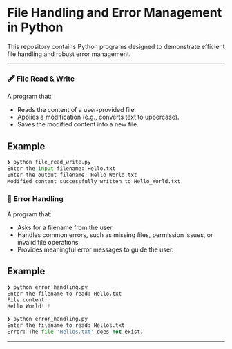 # **File Handling and Error Management in Python**

This repository contains Python programs designed to demonstrate efficient file handling and robust error management.

---

### 🖋️ File Read & Write
A program that:
- Reads the content of a user-provided file.
- Applies a modification (e.g., converts text to uppercase).
- Saves the modified content into a new file.

## Example
```python
❯ python file_read_write.py 
Enter the input filename: Hello.txt
Enter the output filename: Hello_World.txt
Modified content successfully written to Hello_World.txt
```

### 🧪 Error Handling
A program that:
- Asks for a filename from the user.
- Handles common errors, such as missing files, permission issues, or invalid file operations.
- Provides meaningful error messages to guide the user.

## Example
```python
❯ python error_handling.py 
Enter the filename to read: Hello.txt
File content:
Hello World!!!
```

```python
❯ python error_handling.py 
Enter the filename to read: Hellos.txt
Error: The file 'Hellos.txt' does not exist.
```

---
